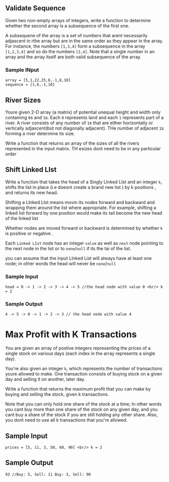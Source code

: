 ## Validate Sequence 
Given two non-empty arrays of integers, write a function to determine whether the second array is a subsequence of the first one.
 
 A subsequene of the array is a set of numbers that arent necessarily adjascent in rthe array but are in the same order as they appear in the array. For instance, the numbers `[1,3,4]` form a subsequence in the array `[1,2,3,4]`
 and so do the numbers `[2,4]`. Note that a single number in an array and the array itself are both valid subsequence of the array.


 ### Sample INput 
 `array = [5,1,22,25,6,-1,8,10]` </br>
 `sequence = [1,6,-1,10]`



 ## River Sizes 
 
 Youre given 2-D array (a matrix) of potential unequal height and width only containing `0`s and `1`s. Each `0` represents land and each `1` represents part of a river. A river consists of any number of `1`s that are either horizontally or vertically adjascent(but not diagonally adjacent). THe number of adjacent `1`s forming a river determine its size.
 
 Write a function that returns an array of the sizes of all the rivers represented in the input matrix. TH esizes dont need to be in any particular order
 

 ## Shift Linked LIst
  Write a function that takes the head of a Singly LInked LIst and  an integer `k`, shifts the list in place (i.e doesnt create a brand new list )
  by k positions , and returns its new head.
 
  Shifting a LInked LIst means movin its nodes forward and backward and wrapping them around the list where appropriate.
  For example, shifting a linked list forward by one position would make its tail become the new  head of the linked list 
  
  Whether nodes are moved forward or backward is determined by whether `k` is positive or negative .
  
  Each `Linked LIst` node has an integer `value` as well as `next` node pointing to the next node in the list or to `none`/`null`
  if its the tai of the list.
  
  you can assume that the input LInked List will always have at least one node; in other words the head will never be `none`/`null`
  
  ### Sample Input
  
  `head = 0 -> 1 -> 2 -> 3 -> 4 -> 5 //the head node with value 0 <br/>
  k = 2`
  
  ### Sample Output 
  
  `4 -> 5 -> 0 -> 1 -> 2 -> 3 // the head node with value 4`

  # Max Profit with K Transactions 


You are given an array of postive integers representing the prices of a single stock on various days (each index in the array represents a single day). 

 You're also given an integer `k`, which represents the number of transactions youre allowed to make. One transaction consists of buying stock on a given day and selling it on another, later day.
  
 Write a function that returns the maximum profit that you can make by buying and selling the stock, given k transactions.
 
 Note that you can only hold one share of the stock at a time; In other words you cant buy more than one share of the stock on any given day, and you cant buy a share of the stock if you are still holding any other share. Also, you dont need to use all k transactions that you're allowed.
  
  ## Sample Input
  
  `prices = [5, 11, 3, 50, 60, 90] <br/>
  k = 2`
  
  ## Sample Output 
  
  `93 //Buy: 5, Sell: 11 Buy: 3, Sell: 90`
  
